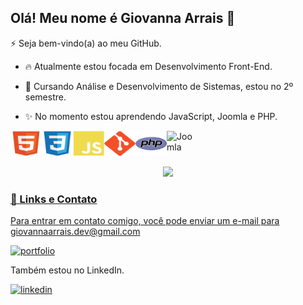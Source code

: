 ## Olá! Meu nome é Giovanna Arrais 👋

⚡ Seja bem-vindo(a) ao meu GitHub.

- 🔥 Atualmente estou focada em Desenvolvimento Front-End.

- 🔭 Cursando Análise e Desenvolvimento de Sistemas, estou no 2º semestre. 

- ✨ No momento estou aprendendo JavaScript, Joomla e PHP.
  
<div style="display: flex;">
  <img align="center" alt="HTML" height="40" width="50" src="https://raw.githubusercontent.com/devicons/devicon/master/icons/html5/html5-original.svg">
  <img align="center" alt="CSS" height="40" width="50" src="https://raw.githubusercontent.com/devicons/devicon/master/icons/css3/css3-original.svg">
  <img align="center" alt="Js" height="40" width="50" src="https://raw.githubusercontent.com/devicons/devicon/master/icons/javascript/javascript-plain.svg">
  <img align="center" alt="Git" height="40" width="50" src="https://raw.githubusercontent.com/devicons/devicon/master/icons/git/git-original.svg">
  <img align="center" alt="Php" height="40" width="50" src="https://raw.githubusercontent.com/devicons/devicon/master/icons/php/php-original.svg">
  <img align="center" alt="Joomla" height="40" width="50" src="https://github.com/user-attachments/assets/facfced0-b0c4-49f0-9698-a263f6b60d3d">
</div>

</br>

<div align="center">
  <a href="https://github.com/giovannaarrais">
  <img height="160em" src="https://github-readme-stats.vercel.app/api/top-langs/?username=giovannaarrai&layout=compact&theme=radical">
</div>


### 🔗 Links e Contato
Para entrar em contato comigo, você pode enviar um e-mail para giovannaarrais.dev@gmail.com

[![portfolio](https://img.shields.io/badge/my_portfolio-000?style=for-the-badge&logo=ko-fi&logoColor=white)](https://giovannaarrais.netlify.app/)

Também estou no LinkedIn.

[![linkedin](https://img.shields.io/badge/linkedin-0A66C2?style=for-the-badge&logo=linkedin&logoColor=white)](https://www.linkedin.com/in/giovannaarrais/)

<!---
giovannaarrais/giovannaarrais is a ✨ special ✨ repository because its `README.md` (this file) appears on your GitHub profile.
You can click the Preview link to take a look at your changes.
--->
